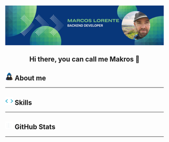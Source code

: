 
![Github Banner Marcos Lorente](img/marcos_lorente_github_banner.png)

<h2 style="text-align:center" >Hi there, you can call me Makros 👋</h2>

## <picture><img src = "https://github.com/makrosloro/makrosloro/raw/main/img/about_me.gif" width = 25px></picture> About me
<hr>

## <picture><img src = "https://github.com/makrosloro/makrosloro/raw/main/img/skills.gif" width = 25px></picture> Skills
<hr>

## <picture><img src = "https://github.com/makrosloro/makrosloro/raw/main/img/github_stats.gif" width = 25px></picture> GitHub Stats
<hr>


<!-- 
**makrosloro/makrosloro** is a ✨ _special_ ✨ repository because its `README.md` (this file) appears on your GitHub profile.

Here are some ideas to get you started:

- 🔭 I’m currently working on ...
- 🌱 I’m currently learning ...
- 👯 I’m looking to collaborate on ...
- 🤔 I’m looking for help with ...
- 💬 Ask me about ...
- 📫 How to reach me: ...
- 😄 Pronouns: ...
- ⚡ Fun fact: ...
-->
